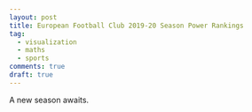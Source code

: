 ```yaml
---
layout: post
title: European Football Club 2019-20 Season Power Rankings
tag:
  - visualization
  - maths
  - sports
comments: true
draft: true
---
```


A new season awaits.

<object type="image/svg+xml" data="https://shawenyao.github.io/Who-is-number-1/output/footbal_2019_2020/European_Football_Club_2019_20_Season_Power_Rankings.svg"></object>

<!--
![European Football Club Power Rankings - Colley's Method](https://shawenyao.github.io/Who-is-number-1/output/footbal_2019_2020/European_Football_Club_2019_20_Season_Power_Rankings.svg)
-->
